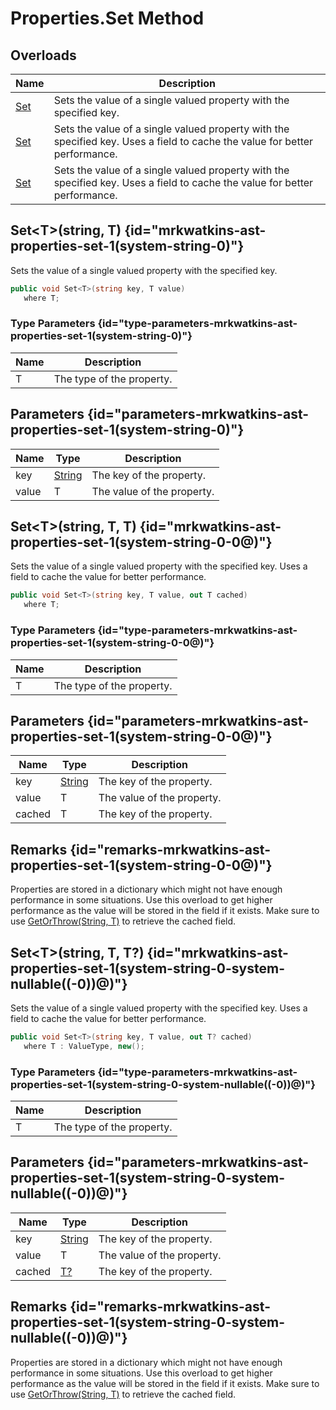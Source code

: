 # Properties.Set Method
## Overloads

| Name | Description |
| ---- | ----------- |
| [Set](MrKWatkins.Ast.Properties.Set.md#mrkwatkins-ast-properties-set-1(system-string-0)) | Sets the value of a single valued property with the specified key. |
| [Set](MrKWatkins.Ast.Properties.Set.md#mrkwatkins-ast-properties-set-1(system-string-0-0@)) | Sets the value of a single valued property with the specified key. Uses a field to cache the value for better performance. |
| [Set](MrKWatkins.Ast.Properties.Set.md#mrkwatkins-ast-properties-set-1(system-string-0-system-nullable((-0))@)) | Sets the value of a single valued property with the specified key. Uses a field to cache the value for better performance. |

## Set&lt;T&gt;(string, T) {id="mrkwatkins-ast-properties-set-1(system-string-0)"}

Sets the value of a single valued property with the specified key.

```c#
public void Set<T>(string key, T value)
   where T;
```

### Type Parameters {id="type-parameters-mrkwatkins-ast-properties-set-1(system-string-0)"}

| Name | Description |
| ---- | ----------- |
| T | The type of the property. |

## Parameters {id="parameters-mrkwatkins-ast-properties-set-1(system-string-0)"}

| Name | Type | Description |
| ---- | ---- | ----------- |
| key | [String](https://learn.microsoft.com/en-gb/dotnet/api/System.String) | The key of the property. |
| value | T | The value of the property. |

## Set&lt;T&gt;(string, T, T) {id="mrkwatkins-ast-properties-set-1(system-string-0-0@)"}

Sets the value of a single valued property with the specified key. Uses a field to cache the value for better performance.

```c#
public void Set<T>(string key, T value, out T cached)
   where T;
```

### Type Parameters {id="type-parameters-mrkwatkins-ast-properties-set-1(system-string-0-0@)"}

| Name | Description |
| ---- | ----------- |
| T | The type of the property. |

## Parameters {id="parameters-mrkwatkins-ast-properties-set-1(system-string-0-0@)"}

| Name | Type | Description |
| ---- | ---- | ----------- |
| key | [String](https://learn.microsoft.com/en-gb/dotnet/api/System.String) | The key of the property. |
| value | T | The value of the property. |
| cached | T | The key of the property. |

## Remarks {id="remarks-mrkwatkins-ast-properties-set-1(system-string-0-0@)"}

Properties are stored in a dictionary which might not have enough performance in some situations. Use this overload to get higher performance as the value will be stored in the field if it exists. Make sure to use [GetOrThrow(String, T)](MrKWatkins.Ast.Properties.GetOrThrow.md#mrkwatkins-ast-properties-getorthrow-1(system-string-0@)) to retrieve the cached field.
## Set&lt;T&gt;(string, T, T?) {id="mrkwatkins-ast-properties-set-1(system-string-0-system-nullable((-0))@)"}

Sets the value of a single valued property with the specified key. Uses a field to cache the value for better performance.

```c#
public void Set<T>(string key, T value, out T? cached)
   where T : ValueType, new();
```

### Type Parameters {id="type-parameters-mrkwatkins-ast-properties-set-1(system-string-0-system-nullable((-0))@)"}

| Name | Description |
| ---- | ----------- |
| T | The type of the property. |

## Parameters {id="parameters-mrkwatkins-ast-properties-set-1(system-string-0-system-nullable((-0))@)"}

| Name | Type | Description |
| ---- | ---- | ----------- |
| key | [String](https://learn.microsoft.com/en-gb/dotnet/api/System.String) | The key of the property. |
| value | T | The value of the property. |
| cached | [T?](https://learn.microsoft.com/en-gb/dotnet/api/System.Nullable-1) | The key of the property. |

## Remarks {id="remarks-mrkwatkins-ast-properties-set-1(system-string-0-system-nullable((-0))@)"}

Properties are stored in a dictionary which might not have enough performance in some situations. Use this overload to get higher performance as the value will be stored in the field if it exists. Make sure to use [GetOrThrow(String, T)](MrKWatkins.Ast.Properties.GetOrThrow.md#mrkwatkins-ast-properties-getorthrow-1(system-string-0@)) to retrieve the cached field.

